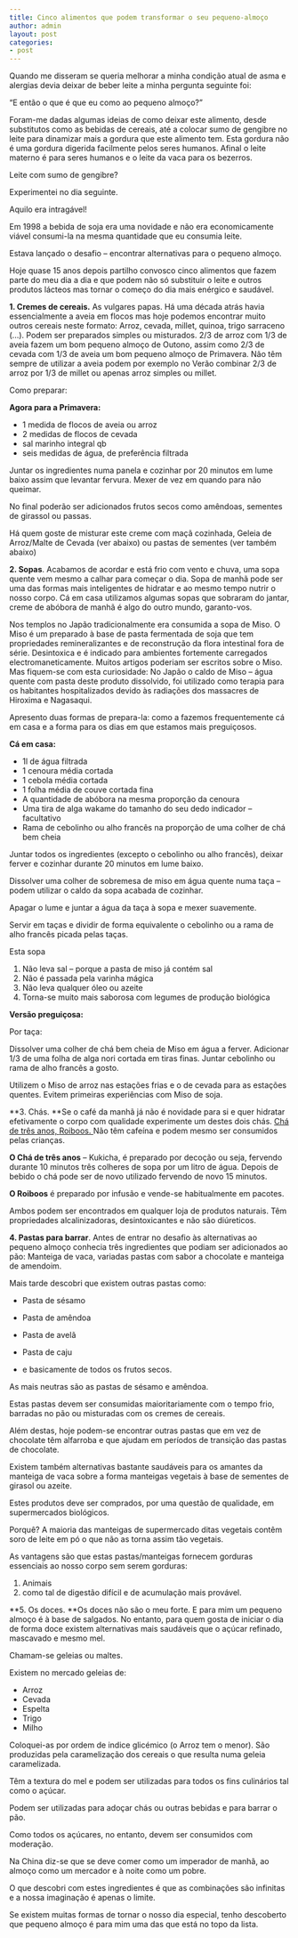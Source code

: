 ```yaml
---
title: Cinco alimentos que podem transformar o seu pequeno-almoço
author: admin
layout: post
categories:
- post
---
```

Quando me disseram se queria melhorar a minha condição atual de asma e alergias devia deixar de beber leite a minha pergunta seguinte foi:

&#8220;E então o que é que eu como ao pequeno almoço?&#8221;

Foram-me dadas algumas ideias de como deixar este alimento, desde substitutos como as bebidas de cereais, até a colocar sumo de gengibre no leite para dinamizar mais a gordura que este alimento tem. Esta gordura não é uma gordura digerida facilmente pelos seres humanos. Afinal o leite materno é para seres humanos e o leite da vaca para os bezerros.

Leite com sumo de gengibre?

Experimentei no dia seguinte.

Aquilo era intragável!

Em 1998 a bebida de soja era uma novidade e não era economicamente viável consumi-la na mesma quantidade que eu consumia leite.

Estava lançado o desafio &#8211; encontrar alternativas para o pequeno almoço.

Hoje quase 15 anos depois partilho convosco cinco alimentos que fazem parte do meu dia a dia e que podem não só substituir o leite e outros produtos lácteos mas tornar o começo do dia mais enérgico e saudável.

**1. Cremes de cereais.** As vulgares papas. Há uma década atrás havia essencialmente a aveia em flocos mas hoje podemos encontrar muito outros cereais neste formato: Arroz, cevada, millet, quinoa, trigo sarraceno (...). Podem ser preparados simples ou misturados. 2/3 de arroz com 1/3 de aveia fazem um bom pequeno almoço de Outono, assim como 2/3 de cevada com 1/3 de aveia um bom pequeno almoço de Primavera. Não têm sempre de utilizar a aveia podem por exemplo no Verão combinar 2/3 de arroz por 1/3 de millet ou apenas arroz simples ou millet.

Como preparar:

**Agora para a Primavera:**

*   1 medida de flocos de aveia ou arroz
*   2 medidas de flocos de cevada
*   sal marinho integral qb
*   seis medidas de água, de preferência filtrada

Juntar os ingredientes numa panela e cozinhar por 20 minutos em lume baixo assim que levantar fervura. Mexer de vez em quando para não queimar.

No final poderão ser adicionados frutos secos como amêndoas, sementes de girassol ou passas.

Há quem goste de misturar este creme com maçã cozinhada, Geleia de Arroz/Malte de Cevada (ver abaixo) ou pastas de sementes (ver também abaixo)

**2. Sopas**. Acabamos de acordar e está frio com vento e chuva, uma sopa quente vem mesmo a calhar para começar o dia. Sopa de manhã pode ser uma das formas mais inteligentes de hidratar e ao mesmo tempo nutrir o nosso corpo. Cá em casa utilizamos algumas sopas que sobraram do jantar, creme de abóbora de manhã é algo do outro mundo, garanto-vos.

Nos templos no Japão tradicionalmente era consumida a sopa de Miso. O Miso é um preparado à base de pasta fermentada de soja que tem propriedades remineralizantes e de reconstrução da flora intestinal fora de série. Desintoxica e é indicado para ambientes fortemente carregados electromaneticamente. Muitos artigos poderiam ser escritos sobre o Miso. Mas fiquem-se com esta curiosidade: No Japão o caldo de Miso &#8211; água quente com pasta deste produto dissolvido, foi utilizado como terapia para os habitantes hospitalizados devido às radiações dos massacres de Hiroxima e Nagasaqui.

Apresento duas formas de prepara-la: como a fazemos frequentemente cá em casa e a forma para os dias em que estamos mais preguiçosos.

**Cá em casa:**

*   1l de água filtrada
*   1 cenoura média cortada
*   1 cebola média cortada
*   1 folha média de couve cortada fina
*   A quantidade de abóbora na mesma proporção da cenoura
*   Uma tira de alga wakame do tamanho do seu dedo indicador &#8211; facultativo
*   Rama de cebolinho ou alho francês na proporção de uma colher de chá bem cheia

Juntar todos os ingredientes (excepto o cebolinho ou alho francês), deixar ferver e cozinhar durante 20 minutos em lume baixo.

Dissolver uma colher de sobremesa de miso em água quente numa taça &#8211; podem utilizar o caldo da sopa acabada de cozinhar.

Apagar o lume e juntar a água da taça à sopa e mexer suavemente.

Servir em taças e dividir de forma equivalente o cebolinho ou a rama de alho francês picada pelas taças.

Esta sopa

1.  Não leva sal &#8211; porque a pasta de miso já contém sal
2.  Não é passada pela varinha mágica
3.  Não leva qualquer óleo ou azeite
4.  Torna-se muito mais saborosa com legumes de produção biológica

**Versão preguiçosa:**

Por taça:

Dissolver uma colher de chá bem cheia de Miso em água a ferver. Adicionar 1/3 de uma folha de alga nori cortada em tiras finas. Juntar cebolinho ou rama de alho francês a gosto.

Utilizem o Miso de arroz nas estações frias e o de cevada para as estações quentes. Evitem primeiras experiências com Miso de soja.

**3. Chás. **Se o café da manhã já não é novidade para si e quer hidratar efetivamente o corpo com qualidade experimente um destes dois chás. <a href="http://vidagrande.wordpress.com/tag/cha-de-3-anos/" target="_blank">Chá de três anos, </a><a href="http://pt.wikipedia.org/wiki/Rooibos" target="_blank">Roiboos. </a>Não têm cafeína e podem mesmo ser consumidos pelas crianças.

**O Chá de três anos** &#8211; Kukicha, é preparado por decoção ou seja, fervendo durante 10 minutos três colheres de sopa por um litro de água. Depois de bebido o chá pode ser de novo utilizado fervendo de novo 15 minutos.

**O Roiboos** é preparado por infusão e vende-se habitualmente em pacotes.

Ambos podem ser encontrados em qualquer loja de produtos naturais. Têm  propriedades alcalinizadoras, desintoxicantes e não são diúreticos.

**4. Pastas para barrar**. Antes de entrar no desafio às alternativas ao pequeno almoço conhecia três ingredientes que podiam ser adicionados ao pão: Manteiga de vaca, variadas pastas com sabor a chocolate e manteiga de amendoim.

Mais tarde descobri que existem outras pastas como:

* Pasta de sésamo

* Pasta de amêndoa

* Pasta de avelã

* Pasta de caju

* e basicamente de todos os frutos secos.

As mais neutras são as pastas de sésamo e amêndoa.

Estas pastas devem ser consumidas maioritariamente com o tempo frio, barradas no pão ou misturadas com os cremes de cereais.

Além destas, hoje podem-se encontrar outras pastas que em vez de chocolate têm alfarroba e que ajudam em períodos de transição das pastas de chocolate.

Existem também alternativas bastante saudáveis para os amantes da manteiga de vaca sobre a forma manteigas vegetais à base de sementes de girasol ou azeite.

Estes produtos deve ser comprados, por uma questão de qualidade, em supermercados biológicos.

Porquê? A maioria das manteigas de supermercado ditas vegetais contêm soro de leite em pó o que não as torna assim tão vegetais.

As vantagens são que estas pastas/manteigas fornecem gorduras essenciais ao nosso corpo sem serem gorduras:

1.  Animais
2.  como tal de digestão difícil e de acumulação mais provável.

**5. Os doces. **Os doces não são o meu forte. E para mim um pequeno almoço é à base de salgados. No entanto, para quem gosta de iniciar o dia de forma doce existem alternativas mais saudáveis que o açúcar refinado, mascavado e mesmo mel.

Chamam-se geleias ou maltes.

Existem no mercado geleias de:

*   Arroz
*   Cevada
*   Espelta
*   Trigo
*   Milho

Coloquei-as por ordem de indice glicémico (o Arroz tem o menor). São produzidas pela caramelização dos cereais o que resulta numa geleia caramelizada.

Têm a textura do mel e podem ser utilizadas para todos os fins culinários tal como o açúcar.

Podem ser utilizadas para adoçar chás ou outras bebidas e para barrar o pão.

Como todos os açúcares, no entanto, devem ser consumidos com moderação.

Na China diz-se que se deve comer como um imperador de manhã, ao almoço como um mercador e à noite como um pobre.

O que descobri com estes ingredientes é que as combinações são infinitas e a nossa imaginação é apenas o limite.

Se existem muitas formas de tornar o nosso dia especial, tenho descoberto que pequeno almoço é para mim uma das que está no topo da lista.
